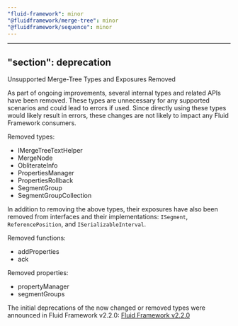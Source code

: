 ```yaml
---
"fluid-framework": minor
"@fluidframework/merge-tree": minor
"@fluidframework/sequence": minor
---
```

---
"section": deprecation
---

Unsupported Merge-Tree Types and Exposures Removed

As part of ongoing improvements, several internal types and related APIs have been removed. These types are unnecessary for any supported scenarios and could lead to errors if used. Since directly using these types would likely result in errors, these changes are not likely to impact any Fluid Framework consumers.

Removed types:
- IMergeTreeTextHelper
- MergeNode
- ObliterateInfo
- PropertiesManager
- PropertiesRollback
- SegmentGroup
- SegmentGroupCollection

In addition to removing the above types, their exposures have also been removed from interfaces and their implementations: `ISegment`, `ReferencePosition`, and `ISerializableInterval`.

Removed functions:
- addProperties
- ack

Removed properties:
- propertyManager
- segmentGroups

The initial deprecations of the now changed or removed types were announced in Fluid Framework v2.2.0:
[Fluid Framework v2.2.0](https://github.com/microsoft/FluidFramework/blob/main/RELEASE_NOTES/2.2.0.md)
